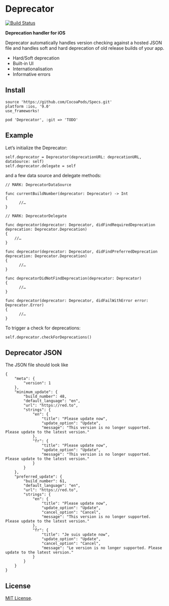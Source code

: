 # Deprecator

[![Build Status](https://travis-ci.org/togethera/Deprecator-iOS.svg?branch=master)](https://travis-ci.org/togethera/Deprecator-iOS)

**Deprecation handler for iOS**

Deprecator automatically handles version checking against a hosted JSON file and handles soft and hard deprecation of old release builds of your app.

* Hard/Soft deprecation
* Built-in UI
* Internationalisation
* Informative errors

## Install

```
source 'https://github.com/CocoaPods/Specs.git'
platform :ios, '9.0'
use_frameworks!

pod 'Deprecator', :git => 'TODO'
```

## Example

Let’s initialize the Deprecator:

```
self.deprecator = Deprecator(deprecationURL: deprecationURL, dataSource: self)
self.deprecator.delegate = self
```

and a few data source and delegate methods:

```
// MARK: DeprecatorDataSource
    
func currentBuildNumber(deprecator: Deprecator) -> Int
{
	  //…
}

// MARK: DeprecatorDelegate

func deprecator(deprecator: Deprecator, didFindRequiredDeprecation deprecation: Deprecator.Deprecation)
{
    //…
}

func deprecator(deprecator: Deprecator, didFindPreferredDeprecation deprecation: Deprecator.Deprecation)
{
	  //…
}

func deprecatorDidNotFindDeprecation(deprecator: Deprecator)
{
	  //…
}

func deprecator(deprecator: Deprecator, didFailWithError error: Deprecator.Error)
{
	  //…
}
```

To trigger a check for deprecations:

```
self.deprecator.checkForDeprecations()
```

## Deprecator JSON

The JSON file should look like

```
{
    "meta": {
        "version": 1
    },
    "minimum_update": {
        "build_number": 48,
        "default_language": "en",
        "url": "https://red.to",
        "strings": {
            "en": {
                "title": "Please update now",
                "update_option": "Update",
                "message": "This version is no longer supported. Please update to the latest version."
            },
            "fr": {
                "title": "Please update now",
                "update_option": "Update",
                "message": "This version is no longer supported. Please update to the latest version."
            }
        }
    },
    "preferred_update": {
        "build_number": 61,
        "default_language": "en",
        "url": "https://red.to",
        "strings": {
            "en": {
                "title": "Please update now",
                "update_option": "Update",
                "cancel_option": "Cancel",
                "message": "This version is no longer supported. Please update to the latest version."
            },
            "fr": {
                "title": "Je suis update now",
                "update_option": "Update",
                "cancel_option": "Cancel",
                "message": "Le version is no longer supported. Please update to the latest version."
            }
        }
    }
}
```

## License

[MIT License](http://www.opensource.org/licenses/MIT).
